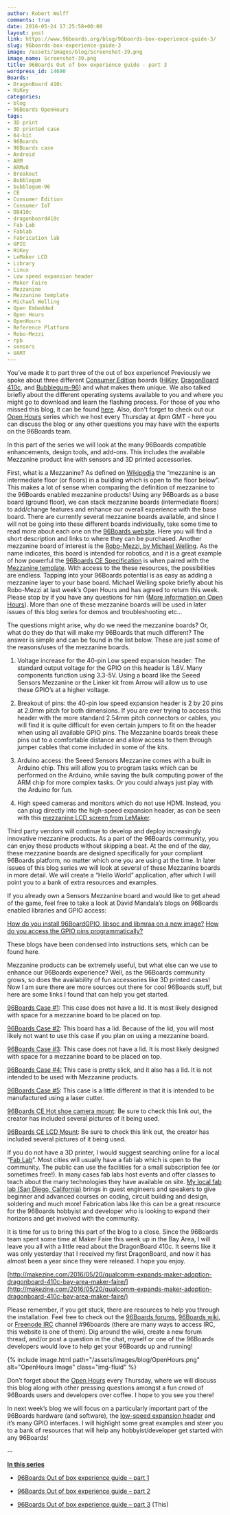 ```yaml
---
author: Robert Wolff
comments: true
date: 2016-05-24 17:25:58+00:00
layout: post
link: https://www.96boards.org/blog/96boards-box-experience-guide-3/
slug: 96boards-box-experience-guide-3
image: /assets/images/blog/Screenshot-39.png
image_name: Screenshot-39.png
title: 96Boards Out of box experience guide - part 3
wordpress_id: 14690
Boards:
- DragonBoard 410c
- HiKey
categories:
- blog
- 96Boards OpenHours
tags:
- 3D print
- 3D printed case
- 64-bit
- 96Boards
- 96Boards case
- Android
- ARM
- ARMv8
- Breakout
- Bubblegum
- bubblegum-96
- CE
- Consumer Edition
- Consumer IoT
- DB410c
- dragonboard410c
- Fab Lab
- Fablab
- Fabrication lab
- GPIO
- HiKey
- LeMaker LCD
- Library
- Linux
- Low speed expansion header
- Maker Faire
- Mezzanine
- Mezzanine template
- Michael Welling
- Open Embedded
- Open Hours
- OpenHours
- Reference Platform
- Robo-Mezzi
- rpb
- sensors
- UART
---
```


You’ve made it to part three of the out of box experience! Previously we spoke about three different [Consumer Edition](/products/ce/) boards ([HiKey](/product/hikey/), [DragonBoard 410c](/product/dragonboard410c/), and [Bubblegum-96](/product/bubblegum-96/)) and what makes them unique. We also talked briefly about the different operating systems available to you and where you might go to download and learn the flashing process. For those of you who missed this blog, it can be found [here](/blog/96boards-box-experience-guide-2/). Also, don't forget to check out our [Open Hours](/openhours) series which we host every Thursday at 4pm GMT - here you can discuss the blog or any other questions you may have with the experts on the 96Boards team.

In this part of the series we will look at the many 96Boards compatible enhancements, design tools, and add-ons. This includes the available Mezzanine product line with sensors and 3D printed accessories.

First, what is a Mezzanine? As defined on [Wikipedia](https://en.wikipedia.org/wiki/Mezzanine) the “mezzanine is an intermediate floor (or floors) in a building which is open to the floor below”. This makes a lot of sense when comparing the definition of mezzanine to the 96Boards enabled mezzanine products! Using any 96Boards as a base board (ground floor), we can stack mezzanine boards (intermediate floors) to add/change features and enhance our overall experience with the base board. There are currently several mezzanine boards available, and since I will not be going into these different boards individually, take some time to read more about each one on the [96Boards website](/products/mezzanine/). Here you will find a short description and links to where they can be purchased. Another mezzanine board of interest is the [Robo-Mezzi, by Michael Welling](https://github.com/mwelling/96boards-robomezzi). As the name indicates, this board is intended for robotics, and it is a great example of how powerful the [96Boards CE Specification](https://github.com/96boards/documentation/blob/master/Specifications/96Boards-CE-Specification.pdf) is when paired with the [Mezzanine template](https://github.com/96boards/96boards-kicad-mezzanine-template). With access to the these resources, the possibilities are endless. Tapping into your 96Boards potential is as easy as adding a mezzanine layer to your base board. Michael Welling spoke briefly about his Robo-Mezzi at last week’s Open Hours and has agreed to return this week. Please stop by if you have any questions for him ([More information on Open Hours](/openhours/)). More than one of these mezzanine boards will be used in later issues of this blog series for demos and troubleshooting etc...

The questions might arise, why do we need the mezzanine boards? Or, what do they do that will make my 96Boards that much different? The answer is simple and can be found in the list below. These are just some of the reasons/uses of the mezzanine boards.




  1. Voltage increase for the 40-pin Low speed expansion header: The standard output voltage for the GPIO on this header is 1.8V. Many components function using 3.3-5V. Using a board like the Seeed Sensors Mezzanine or the Linker kit from Arrow will allow us to use these GPIO’s at a higher voltage.


  2. Breakout of pins: the 40-pin low speed expansion header is 2 by 20 pins at 2.0mm pitch for both dimensions. If you are ever trying to access this header with the more standard 2.54mm pitch connectors or cables, you will find it is quite difficult for even certain jumpers to fit on the header when using all available GPIO pins. The Mezzanine boards break these pins out to a comfortable distance and allow access to them through jumper cables that come included in some of the kits.


  3. Arduino access: the Seeed Sensors Mezzanine comes with a built in Arduino chip. This will allow you to program tasks which can be performed on the Arduino, while saving the bulk computing power of the ARM chip for more complex tasks. Or you could always just play with the Arduino for fun.


  4. High speed cameras and monitors which do not use HDMI. Instead, you can plug directly into the high-speed expansion header, as can be seen with this [mezzanine LCD screen from LeMaker](http://www.lenovator.com/product/102.html).


Third party vendors will continue to develop and deploy increasingly innovative mezzanine products. As a part of the 96Boards community, you can enjoy these products without skipping a beat. At the end of the day, these mezzanine boards are designed specifically for your compliant 96Boards platform, no matter which one you are using at the time. In later issues of this blog series we will look at several of these Mezzanine boards in more detail. We will create a “Hello World” application, after which I will point you to a bank of extra resources and examples.

If you already own a Sensors Mezzanine board and would like to get ahead of the game, feel free to take a look at David Mandala’s blogs on 96Boards enabled libraries and GPIO access:

[How do you install 96BoardGPIO, libsoc and libmraa on a new image?](/blog/install-96boardgpio-libsoc-libmraa-new-image/)
[How do you access the GPIO pins programmatically?](/blog/access-gpio-pins-programmatically/)

These blogs have been condensed into instructions sets, which can be found here.

Mezzanine products can be extremely useful, but what else can we use to enhance our 96Boards experience? Well, as the 96Boards community grows, so does the availability of fun accessories like 3D printed cases! Now I am sure there are more sources out there for cool 96Boards stuff, but here are some links I found that can help you get started.

[96Boards Case #1](http://www.thingiverse.com/thing:1090288): This case does not have a lid. It is most likely designed with space for a mezzanine board to be placed on top.

[96Boards Case #2](http://www.thingiverse.com/make:221752): This board has a lid. Because of the lid, you will most likely not want to use this case if you plan on using a mezzanine board.

[96Boards Case #3](https://github.com/96boards/96boards-case): This case does not have a lid. It is most likely designed with space for a mezzanine board to be placed on top.

[96Boards Case #4:](/blog/3d-printable-ce-cases/) This case is pretty slick, and it also has a lid. It is not intended to be used with Mezzanine products.

[96Boards Case #5](https://github.com/daniel-thompson/cad-for-cases): This case is a little different in that it is intended to be manufactured using a laser cutter.

[96Boards CE Hot shoe camera mount](http://www.thingiverse.com/thing:1192544): Be sure to check this link out, the creator has included several pictures of it being used.

[96Boards CE LCD Mount](http://www.thingiverse.com/thing:1192632): Be sure to check this link out, the creator has included several pictures of it being used.

If you do not have a 3D printer, I would suggest searching online for a local “[Fab Lab](https://en.wikipedia.org/wiki/Fab_lab)”. Most cities will usually have a fab lab which is open to the community. The public can use the facilities for a small subscription fee (or sometimes free!). In many cases fab labs host events and offer classes to teach about the many technologies they have available on site. [My local fab lab (San Diego, California)](http://www.fablabsd.org/) brings in guest engineers and speakers to give beginner and advanced courses on coding, circuit building and design, soldering and much more! Fabrication labs like this can be a great resource for the 96Boards hobbyist and developer who is looking to expand their horizons and get involved with the community.

It is time for us to bring this part of the blog to a close. Since the 96Boards team spent some time at Maker Faire this week up in the Bay Area, I will leave you all with a little read about the DragonBoard 410c. It seems like it was only yesterday that I received my first DragonBoard, and now it has almost been a year since they were released. I hope you enjoy.

[http://makezine.com/2016/05/20/qualcomm-expands-maker-adoption-dragonboard-410c-bay-area-maker-faire/](http://makezine.com/2016/05/20/qualcomm-expands-maker-adoption-dragonboard-410c-bay-area-maker-faire/)

Please remember, if you get stuck, there are resources to help you through the installation. Feel free to check out the [96Boards forums](https://discuss.96boards.org/), [96Boards wiki](https://github.com/96boards/documentation/wiki), or [Freenode IRC](https://webchat.freenode.net/) channel #96boards (there are many ways to access IRC, this website is one of them). Dig around the wiki, create a new forum thread, and/or post a question in the chat, myself or one of the 96Boards developers would love to help get your 96Boards up and running!

{% include image.html path="/assets/images/blog/OpenHours.png" alt="OpenHours Image" class="img-fluid" %}

Don’t forget about the [Open Hours](/openhours/) every Thursday, where we will discuss this blog along with other pressing questions amongst a fun crowd of 96Boards users and developers over coffee. I hope to you see you there!

In next week’s blog we will focus on a particularly important part of the 96Boards hardware (and software), the [low-speed expansion header]() and it’s many GPIO interfaces. I will highlight some great examples and steer you to a bank of resources that will help any hobbyist/developer get started with any 96Boards!

--

[**In this series**](/blog/tag/)




  * [96Boards Out of box experience guide – part 1](/blog/96boards-box-experience-guide-1/)


  * [96Boards Out of box experience guide – part 2](/blog/96boards-box-experience-guide-2/)


  * [96Boards Out of box experience guide – part 3](/blog/96boards-box-experience-guide-3/) (This)
